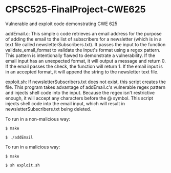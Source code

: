 # CPSC525-FinalProject-CWE625
Vulnerable and exploit code demonstrating CWE 625

addEmail.c:
    This simple c code retrieves an email address for the purpose of adding the email
    to the list of subscribers for a newsletter (which is in a text file called newsletterSubscribers.txt). It passes the input to the function validate_email_format to validate the input's format using a regex pattern. This pattern is intentionally flawed to demonstrate a vulnerability. If the email input has an unexpected format, it will output a message and return 0. If the email passes the check, the function will return 1. If the email input is in an accepted format, it will append the string to the newsletter text file. 

exploit.sh:
    If newsletterSubscribers.txt does not exist, this script creates the file.
    This program takes advantage of addEmail.c's vulnerable regex pattern and injects shell code into the input. Because the regex isn't restrictive enough, it will accept any characters before the @ symbol. This script injects shell code into the email input, which will result in newsletterSubscribers.txt being deleted.


To run in a non-malicious way:

```
$ make
```
```
$ ./addEmail
```

To run in a malicious way:

```
$ make
```
```
$ sh exploit.sh
```
